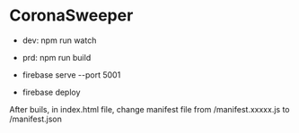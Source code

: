 # CoronaSweeper

* dev: npm run watch
* prd: npm run build

* firebase serve --port 5001
* firebase deploy

After buils, in index.html file, change manifest file from /manifest.xxxxx.js to /manifest.json